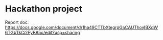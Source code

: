 # Hackathon project

Report doc: https://docs.google.com/document/d/1ha49CTTbXtegrpGaCAUThoyIBXdW6TGbTkCi2EyB85o/edit?usp=sharing
